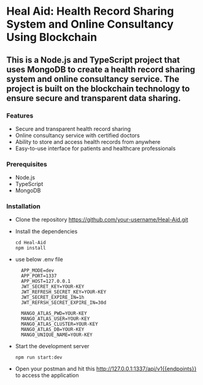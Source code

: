 # Heal Aid: Health Record Sharing System and Online Consultancy Using Blockchain
## This is a Node.js and TypeScript project that uses MongoDB to create a health record sharing system and online consultancy service. The project is built on the blockchain technology to ensure secure and transparent data sharing.

### Features
- Secure and transparent health record sharing
- Online consultancy service with certified doctors
- Ability to store and access health records from anywhere
- Easy-to-use interface for patients and healthcare professionals

### Prerequisites
- Node.js
- TypeScript
- MongoDB

### Installation
- Clone the repository <https://github.com/your-username/Heal-Aid.git>
- Install the dependencies

  ```
  cd Heal-Aid
  npm install
  ```
- use below .env file

  ```
    APP_MODE=dev
    APP_PORT=1337
    APP_HOST=127.0.0.1
    JWT_SECRET_KEY=YOUR-KEY
    JWT_REFRESH_SECRET_KEY=YOUR-KEY
    JWT_SECRET_EXPIRE_IN=1h
    JWT_REFRSH_SECRET_EXPIRE_IN=30d

    MANGO_ATLAS_PWD=YOUR-KEY
    MANGO_ATLAS_USER=YOUR-KEY
    MANGO_ATLAS_CLUSTER=YOUR-KEY 
    MANGO_ATLAS_DB=YOUR-KEY
    MANGO_UNIQUE_NAME=YOUR-KEY
  ```
- Start the development server
  
  ```
  npm run start:dev
  ```
- Open your postman and hit this http://127.0.0.1:1337/api/v1{{endpoints}} to access the application  
  
